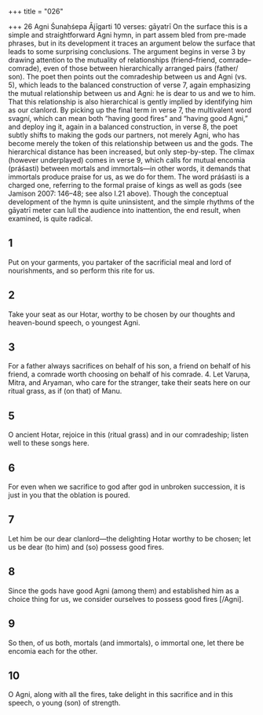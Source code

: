 +++
title = "026"

+++
26
Agni
Śunaḥśepa Ājīgarti
10 verses: gāyatrī
On the surface this is a simple and straightforward Agni hymn, in part assem bled from pre-made phrases, but in its development it traces an argument below  the surface that leads to some surprising conclusions. The argument begins in  verse 3 by drawing attention to the mutuality of relationships (friend–friend,  comrade–comrade), even of those between hierarchically arranged pairs (father/ son). The poet then points out the comradeship between us and Agni (vs. 5),  which leads to the balanced construction of verse 7, again emphasizing the  mutual relationship between us and Agni: he is dear to us and we to him. That  this relationship is also hierarchical is gently implied by identifying him as our  clanlord. By picking up the final term in verse 7, the multivalent word svagní,  which can mean both “having good fires” and “having good Agni,” and deploy ing it, again in a balanced construction, in verse 8, the poet subtly shifts to  making the gods our partners, not merely Agni, who has become merely the  token of this relationship between us and the gods. The hierarchical distance  has been increased, but only step-by-step. The climax (however underplayed)  comes in verse 9, which calls for mutual encomia (práśasti) between mortals and  immortals—in other words, it demands that immortals produce praise for us,  as we do for them. The word práśasti is a charged one, referring to the formal  praise of kings as well as gods (see Jamison 2007: 146–48; see also I.21 above).  Though the conceptual development of the hymn is quite uninsistent, and the  simple rhythms of the gāyatrī meter can lull the audience into inattention, the  end result, when examined, is quite radical.
## 1
Put on your garments, you partaker of the sacrificial meal and lord of  nourishments,
and so perform this rite for us.
## 2
Take your seat as our Hotar, worthy to be chosen by our thoughts and heaven-bound speech, o youngest Agni.
## 3
For a father always sacrifices on behalf of his son, a friend on behalf of  his friend,
a comrade worth choosing on behalf of his comrade. 4. Let Varuṇa, Mitra, and Aryaman, who care for the stranger, take their seats here on our ritual grass, as if (on that) of Manu.
## 5
O ancient Hotar, rejoice in this (ritual grass) and in our comradeship; listen well to these songs here.
## 6
For even when we sacrifice to god after god in unbroken succession, it is just in you that the oblation is poured.
## 7
Let him be our dear clanlord—the delighting Hotar worthy to be  chosen;
let us be dear (to him) and (so) possess good fires.
## 8
Since the gods have good Agni (among them) and established him as a  choice thing for us,
we consider ourselves to possess good fires [/Agni].
## 9
So then, of us both, mortals (and immortals), o immortal one,
let there be encomia each for the other.
## 10
O Agni, along with all the fires, take delight in this sacrifice and in this  speech,
o young (son) of strength.